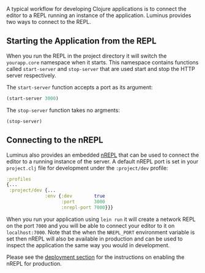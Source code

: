 A typical workflow for developing Clojure applications is to connect the editor to a REPL running an instance
of the application. Luminus provides two ways to connect to the REPL.

## Starting the Application from the REPL

When you run the REPL in the project directory it will switch the `yourapp.core` namespace when it starts. This namespace
contains functions called `start-server` and `stop-server` that are used start and stop the HTTP server respectively.

The `start-server` function accepts a port as its argument:

```clojure
(start-server 3000)
```

The `stop-server` function takes no argments:

```
(stop-server)
```

## Connecting to the nREPL

Luminus also provides an embedded [nREPL](https://github.com/clojure/tools.nrepl) that can be used to connect
the editor to a running instance of the server. A default nREPL port is set in your `project.clj` file for development
under the `:project/dev` profile:

```clojure
:profiles
{...
 :project/dev {...
              :env {:dev        true
                    :port       3000
                    :nrepl-port 7000}}}
```

When you run your application using `lein run` it will create a network REPL on the port `7000` and you will be
able to connect your editor to it on `localhost:7000`. Note that the when the `NREPL_PORT` environment variable is
set then nREPL will also be available in production and can be used to inspect the application the same way you would in development.

Please see the [deployment section](/docs/deployment.md#enabling_nrepl) for the instructions on enabling the nREPL for production.
